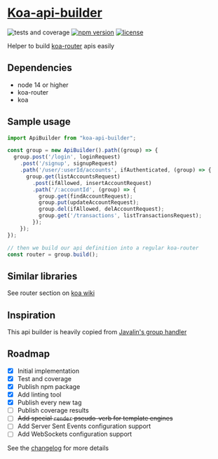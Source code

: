 # [Koa-api-builder](https://github.com/sombriks/koa-api-builder)

![tests and coverage](https://github.com/sombriks/koa-api-builder/actions/workflows/node.js.yml/badge.svg)
[![npm version](https://img.shields.io/npm/v/koa-api-builder?style=plastic)](https://www.npmjs.com/package/koa-api-builder)
[![license](https://img.shields.io/github/license/sombriks/koa-api-builder.svg)](LICENSE)

Helper to build [koa-router](https://github.com/koajs/router) apis easily

## Dependencies

- node 14 or higher
- koa-router
- koa

## Sample usage

```javascript
import ApiBuilder from "koa-api-builder";

const group = new ApiBuilder().path((group) => {
  group.post('/login', loginRequest)
    .post('/signup', signupRequest)
    .path('/user/:userId/accounts', ifAuthenticated, (group) => {
      group.get(listAccountsRequest)
        .post(ifAllowed, insertAccountRequest)
        .path('/:accountId', (group) => {
          group.get(findAccountRequest);
          group.put(updateAccountRequest);
          group.del(ifAllowed, delAccountRequest);
          group.get('/transactions', listTransactionsRequest);
        });
    });
});

// then we build our api definition into a regular koa-router
const router = group.build();
```

## Similar libraries

See router section on [koa wiki](https://github.com/koajs/koa/wiki#routing-and-mounting)

## Inspiration

This api builder is heavily copied from [Javalin's group handler](https://javalin.io/documentation#handler-groups)

## Roadmap

- [X] Initial implementation
- [X] Test and coverage
- [X] Publish npm package
- [X] Add linting tool
- [X] Publish every new tag
- [ ] Publish coverage results
- [ ] ~~Add special `render` pseudo-verb for template engines~~
- [ ] Add Server Sent Events configuration support
- [ ] Add WebSockets configuration support

See the [changelog](CHANGELOG.md) for more details
